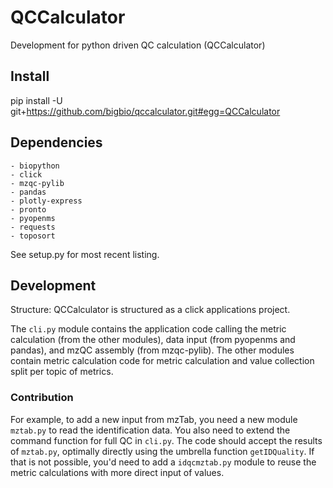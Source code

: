 # QCCalculator

Development for python driven QC calculation (QCCalculator)

## Install
pip install -U git+https://github.com/bigbio/qccalculator.git#egg=QCCalculator

## Dependencies
    - biopython
    - click
    - mzqc-pylib
    - pandas
    - plotly-express
    - pronto
    - pyopenms
    - requests
    - toposort

See setup.py for most recent listing.

## Development
Structure:
QCCalculator is structured as a click applications project.

The `cli.py` module contains the application code calling the metric calculation (from the other modules), data input (from pyopenms and pandas), and mzQC assembly (from mzqc-pylib).
The other modules contain metric calculation code for metric calculation and value collection split per topic of metrics.


### Contribution
For example, to add a new input from mzTab, you need a new module `mztab.py` to read the identification data. You also need to extend the command function for full QC in `cli.py`. The code should accept the results of `mztab.py`, optimally directly using the umbrella function `getIDQuality`. If that is not possible, you'd need to add a `idqcmztab.py` module to reuse the metric calculations with more direct input of values.
